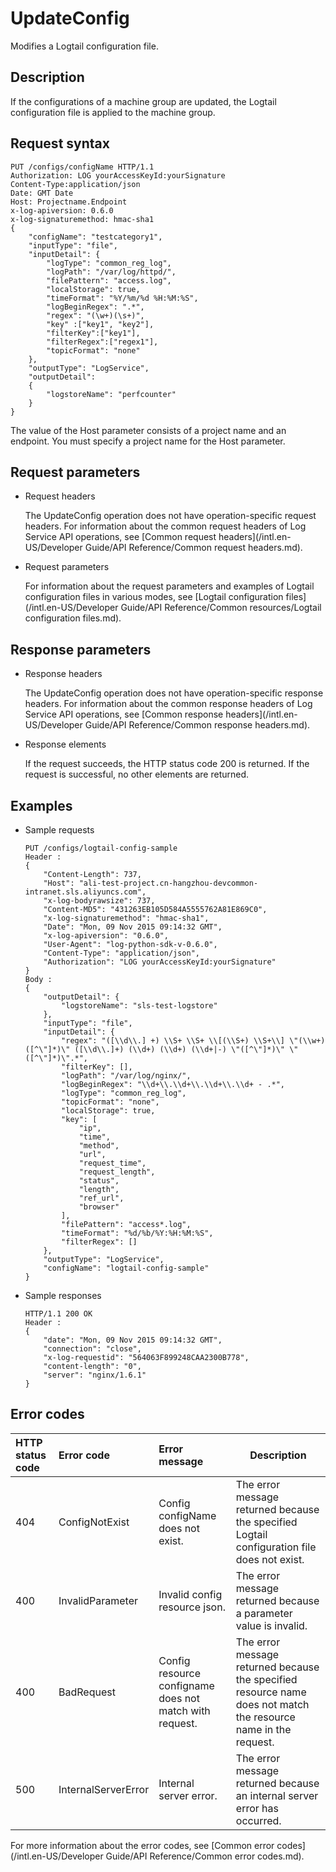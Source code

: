 # UpdateConfig

Modifies a Logtail configuration file.

## Description

If the configurations of a machine group are updated, the Logtail configuration file is applied to the machine group.

## Request syntax

```
PUT /configs/configName HTTP/1.1
Authorization: LOG yourAccessKeyId:yourSignature 
Content-Type:application/json
Date: GMT Date
Host: Projectname.Endpoint
x-log-apiversion: 0.6.0
x-log-signaturemethod: hmac-sha1
{
    "configName": "testcategory1",
    "inputType": "file",
    "inputDetail": {
        "logType": "common_reg_log",
        "logPath": "/var/log/httpd/",
        "filePattern": "access.log",
        "localStorage": true,
        "timeFormat": "%Y/%m/%d %H:%M:%S",
        "logBeginRegex": ".*",
        "regex": "(\w+)(\s+)",
        "key" :["key1", "key2"],
        "filterKey":["key1"],
        "filterRegex":["regex1"],
        "topicFormat": "none"
    },
    "outputType": "LogService",
    "outputDetail": 
    {
        "logstoreName": "perfcounter"
    }
}
```

The value of the Host parameter consists of a project name and an endpoint. You must specify a project name for the Host parameter.

## Request parameters

-   Request headers

    The UpdateConfig operation does not have operation-specific request headers. For information about the common request headers of Log Service API operations, see [Common request headers](/intl.en-US/Developer Guide/API Reference/Common request headers.md).

-   Request parameters

    For information about the request parameters and examples of Logtail configuration files in various modes, see [Logtail configuration files](/intl.en-US/Developer Guide/API Reference/Common resources/Logtail configuration files.md).


## Response parameters

-   Response headers

    The UpdateConfig operation does not have operation-specific response headers. For information about the common response headers of Log Service API operations, see [Common response headers](/intl.en-US/Developer Guide/API Reference/Common response headers.md).

-   Response elements

    If the request succeeds, the HTTP status code 200 is returned. If the request is successful, no other elements are returned.


## Examples

-   Sample requests

    ```
    PUT /configs/logtail-config-sample
    Header : 
    {
        "Content-Length": 737,
        "Host": "ali-test-project.cn-hangzhou-devcommon-intranet.sls.aliyuncs.com",
        "x-log-bodyrawsize": 737,
        "Content-MD5": "431263EB105D584A5555762A81E869C0",
        "x-log-signaturemethod": "hmac-sha1",
        "Date": "Mon, 09 Nov 2015 09:14:32 GMT",
        "x-log-apiversion": "0.6.0",
        "User-Agent": "log-python-sdk-v-0.6.0",
        "Content-Type": "application/json", 
        "Authorization": "LOG yourAccessKeyId:yourSignature"
    }
    Body :
    {
        "outputDetail": {
            "logstoreName": "sls-test-logstore"
        }, 
        "inputType": "file", 
        "inputDetail": {
            "regex": "([\\d\\.] +) \\S+ \\S+ \\[(\\S+) \\S+\\] \"(\\w+) ([^\"]*)\" ([\\d\\.]+) (\\d+) (\\d+) (\\d+|-) \"([^\"]*)\" \"([^\"]*)\".*", 
            "filterKey": [], 
            "logPath": "/var/log/nginx/", 
            "logBeginRegex": "\\d+\\.\\d+\\.\\d+\\.\\d+ - .*", 
            "logType": "common_reg_log", 
            "topicFormat": "none", 
            "localStorage": true, 
            "key": [
                "ip", 
                "time", 
                "method", 
                "url", 
                "request_time", 
                "request_length", 
                "status", 
                "length", 
                "ref_url", 
                "browser"
            ], 
            "filePattern": "access*.log", 
            "timeFormat": "%d/%b/%Y:%H:%M:%S",
            "filterRegex": []
        },
        "outputType": "LogService",
        "configName": "logtail-config-sample"
    }
    ```

-   Sample responses

    ```
    HTTP/1.1 200 OK
    Header :
    {
        "date": "Mon, 09 Nov 2015 09:14:32 GMT",
        "connection": "close",
        "x-log-requestid": "564063F899248CAA2300B778",
        "content-length": "0",
        "server": "nginx/1.6.1"
    }
    ```


## Error codes

|HTTP status code|Error code|Error message|Description|
|:---------------|:---------|:------------|-----------|
|404|ConfigNotExist|Config configName does not exist.|The error message returned because the specified Logtail configuration file does not exist.|
|400|InvalidParameter|Invalid config resource json.|The error message returned because a parameter value is invalid.|
|400|BadRequest|Config resource configname does not match with request.|The error message returned because the specified resource name does not match the resource name in the request.|
|500|InternalServerError|Internal server error.|The error message returned because an internal server error has occurred.|

For more information about the error codes, see [Common error codes](/intl.en-US/Developer Guide/API Reference/Common error codes.md).

